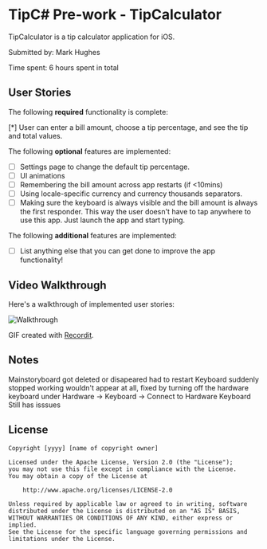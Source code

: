 # TipC# Pre-work - TipCalculator

TipCalculator is a tip calculator application for iOS.

Submitted by: Mark Hughes

Time spent: 6 hours spent in total

## User Stories

The following **required** functionality is complete:

[*] User can enter a bill amount, choose a tip percentage, and see the tip and total values.

The following **optional** features are implemented:
* [ ] Settings page to change the default tip percentage.
* [ ] UI animations
* [ ] Remembering the bill amount across app restarts (if <10mins)
* [ ] Using locale-specific currency and currency thousands separators.
* [ ] Making sure the keyboard is always visible and the bill amount is always the first responder. This way the user doesn't have to tap anywhere to use this app. Just launch the app and start typing.

The following **additional** features are implemented:

- [ ] List anything else that you can get done to improve the app functionality!

## Video Walkthrough 

Here's a walkthrough of implemented user stories:


![Walkthrough](http://g.recordit.co/MrHQFMgB1f.gif)


GIF created with [Recordit](http://www.recordit.co/).

## Notes

Mainstoryboard got deleted or disapeared had to restart
Keyboard suddenly stopped working wouldn't appear at all, fixed by turning off the hardware keyboard under Hardware -> Keyboard -> Connect to Hardware Keyboard    Still has isssues



## License

    Copyright [yyyy] [name of copyright owner]

    Licensed under the Apache License, Version 2.0 (the "License");
    you may not use this file except in compliance with the License.
    You may obtain a copy of the License at

        http://www.apache.org/licenses/LICENSE-2.0

    Unless required by applicable law or agreed to in writing, software
    distributed under the License is distributed on an "AS IS" BASIS,
    WITHOUT WARRANTIES OR CONDITIONS OF ANY KIND, either express or implied.
    See the License for the specific language governing permissions and
    limitations under the License.
